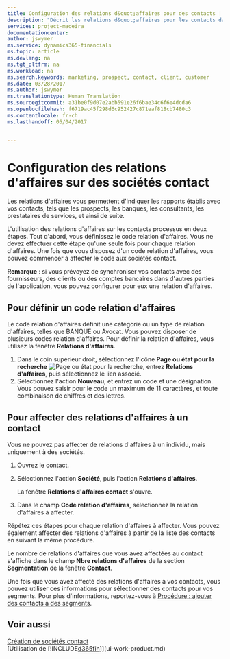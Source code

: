 ```yaml
---
title: Configuration des relations d&quot;affaires pour des contacts | Microsoft Docs
description: "Décrit les relations d&quot;affaires pour les contacts dans Financials"
services: project-madeira
documentationcenter: 
author: jswymer
ms.service: dynamics365-financials
ms.topic: article
ms.devlang: na
ms.tgt_pltfrm: na
ms.workload: na
ms.search.keywords: marketing, prospect, contact, client, customer
ms.date: 03/28/2017
ms.author: jswymer
ms.translationtype: Human Translation
ms.sourcegitcommit: a31be0f9d07e2abb591e26f6bae34c6f6e4dcda6
ms.openlocfilehash: f6719ac45f298d6c952427c871eaf818cb7480c3
ms.contentlocale: fr-ch
ms.lasthandoff: 05/04/2017


---
```

# <a name="setting-up-business-relations-on-contact-companies"></a>Configuration des relations d'affaires sur des sociétés contact
Les relations d'affaires vous permettent d'indiquer les rapports établis avec vos contacts, tels que les prospects, les banques, les consultants, les prestataires de services, et ainsi de suite.

L'utilisation des relations d'affaires sur les contacts processus en deux étapes. Tout d'abord, vous définissez le code relation d'affaires. Vous ne devez effectuer cette étape qu'une seule fois pour chaque relation d'affaires. Une fois que vous disposez d'un code relation d'affaires, vous pouvez commencer à affecter le code aux sociétés contact.

**Remarque** : si vous prévoyez de synchroniser vos contacts avec des fournisseurs, des clients ou des comptes bancaires dans d'autres parties de l'application, vous pouvez configurer pour eux une relation d'affaires.

## <a name="to-define-a-business-relation-code"></a>Pour définir un code relation d'affaires
Le code relation d'affaires définit une catégorie ou un type de relation d'affaires, telles que BANQUE ou Avocat. Vous pouvez disposer de plusieurs codes relation d'affaires. Pour définir la relation d'affaires, vous utilisez la fenêtre **Relations d'affaires**.

1. Dans le coin supérieur droit, sélectionnez l'icône **Page ou état pour la recherche** ![Page ou état pour la recherche](media/ui-search/search_small.png "Icône Page ou état pour la recherche"), entrez **Relations d'affaires**, puis sélectionnez le lien associé.
2. Sélectionnez l'action **Nouveau**, et entrez un code et une désignation. Vous pouvez saisir pour le code un maximum de 11 caractères, et toute combinaison de chiffres et des lettres.

## <a name="AssignBusRelContact"></a> Pour affecter des relations d'affaires à un contact
Vous ne pouvez pas affecter de relations d'affaires à un individu, mais uniquement à des sociétés.

1. Ouvrez le contact.
2. Sélectionnez l'action **Société**, puis l'action **Relations d'affaires**.

    La fenêtre **Relations d'affaires contact** s'ouvre.
3. Dans le champ **Code relation d'affaires**, sélectionnez la relation d'affaires à affecter.

Répétez ces étapes pour chaque relation d'affaires à affecter. Vous pouvez également affecter des relations d'affaires à partir de la liste des contacts en suivant la même procédure.

Le nombre de relations d'affaires que vous avez affectées au contact s'affiche dans le champ **Nbre relations d'affaires** de la section **Segmentation** de la fenêtre **Contact**.

Une fois que vous avez affecté des relations d'affaires à vos contacts, vous pouvez utiliser ces informations pour sélectionner des contacts pour vos segments. Pour plus d'informations, reportez-vous à [Procédure : ajouter des contacts à des segments](marketing-add-contact-segment.md).

## <a name="see-also"></a>Voir aussi
[Création de sociétés contact](marketing-create-contact-companies.md)  
[Utilisation de [!INCLUDE[d365fin](includes/d365fin_md.md)]](ui-work-product.md)

